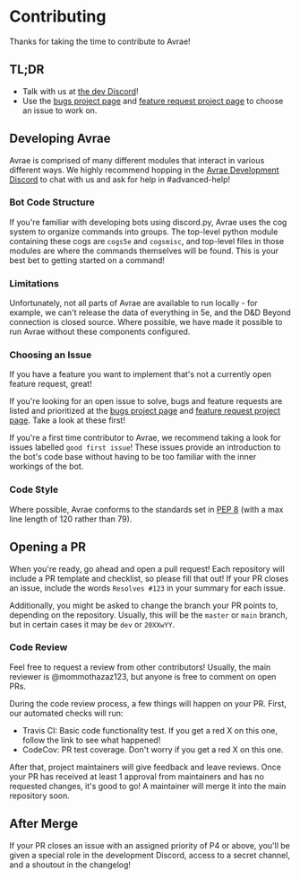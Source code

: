 # Contributing

Thanks for taking the time to contribute to Avrae! 

## TL;DR

- Talk with us at [the dev Discord](https://support.avrae.io)!
- Use the [bugs project page](https://github.com/orgs/avrae/projects/4) and 
[feature request project page](https://github.com/orgs/avrae/projects/6) to choose an issue to work on. 

## Developing Avrae

Avrae is comprised of many different modules that interact in various different ways. We highly recommend hopping in the
[Avrae Development Discord](https://support.avrae.io) to chat with us and ask for help in #advanced-help!

### Bot Code Structure

If you're familiar with developing bots using discord.py, Avrae uses the cog system to organize commands into groups.
The top-level python module containing these cogs are `cogs5e` and `cogsmisc`, and top-level files in those modules
are where the commands themselves will be found. This is your best bet to getting started on a command!

### Limitations

Unfortunately, not all parts of Avrae are available to run locally - for example, we can't release the data of 
everything in 5e, and the D&D Beyond connection is closed source. Where possible, we have made it possible to run
Avrae without these components configured.

### Choosing an Issue

If you have a feature you want to implement that's not a currently open feature request, great!

If you're looking for an open issue to solve, bugs and feature requests are listed and prioritized at the
[bugs project page](https://github.com/orgs/avrae/projects/4) and 
[feature request project page](https://github.com/orgs/avrae/projects/6). Take a look at these first!

If you're a first time contributor to Avrae, we recommend taking a look for issues labelled `good first issue`! 
These issues provide an introduction to the bot's code base without having to be too familiar with the inner workings
of the bot.

### Code Style

Where possible, Avrae conforms to the standards set in [PEP 8](https://www.python.org/dev/peps/pep-0008/) (with a max
line length of 120 rather than 79).

## Opening a PR

When you're ready, go ahead and open a pull request! Each repository will include a PR template and checklist, so 
please fill that out! If your PR closes an issue, include the words `Resolves #123` in your summary for each issue.

Additionally, you might be asked to change the branch your PR points to, depending on the repository. Usually, this
will be the `master` or `main` branch, but in certain cases it may be `dev` or `20XXwYY`.

### Code Review

Feel free to request a review from other contributors! Usually, the main reviewer is @mommothazaz123, but anyone
is free to comment on open PRs.

During the code review process, a few things will happen on your PR. First, our automated checks will run:
- Travis CI: Basic code functionality test. If you get a red X on this one, follow the link to see what happened!
- CodeCov: PR test coverage. Don't worry if you get a red X on this one.

After that, project maintainers will give feedback and leave reviews. Once your PR has received at least 1 approval from
maintainers and has no requested changes, it's good to go! A maintainer will merge it into the main repository soon.

## After Merge

If your PR closes an issue with an assigned priority of P4 or above, you'll be given a special role in the development
Discord, access to a secret channel, and a shoutout in the changelog!
